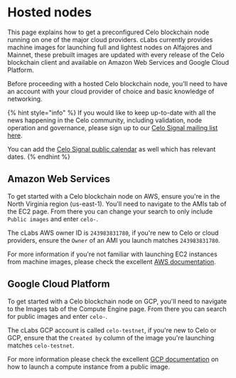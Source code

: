 # Hosted nodes

This page explains how to get a preconfigured Celo blockchain node running on one of the major cloud providers. cLabs currently provides machine images for launching full and lightest nodes on Alfajores and Mainnet, these prebuilt images are updated with every release of the Celo blockchain client and available on Amazon Web Services and Google Cloud Platform.

Before proceeding with a hosted Celo blockchain node, you'll need to have an account with your cloud provider of choice and basic knowledge of networking.

{% hint style="info" %}
If you would like to keep up-to-date with all the news happening in the Celo community, including validation, node operation and governance, please sign up to our [Celo Signal mailing list here](https://celo.activehosted.com/f/15).

You can add the [Celo Signal public calendar](https://calendar.google.com/calendar/u/0/embed?src=c_9su6ich1uhmetr4ob3sij6kaqs@group.calendar.google.com) as well which has relevant dates.
{% endhint %}

## Amazon Web Services

To get started with a Celo blockchain node on AWS, ensure you're in the North Virginia region (us-east-1). You'll need to navigate to the AMIs tab of the EC2 page. From there you can change your search to only include `Public images` and enter `celo-`.

The cLabs AWS owner ID is `243983831780`, if you're new to Celo or cloud providers, ensure the `Owner` of an AMI you launch matches `243983831780`.

For more information if you're not familiar with launching EC2 instances from machine images, please check the excellent [AWS documentation](https://docs.aws.amazon.com/AWSEC2/latest/UserGuide/AMIs.html).

## Google Cloud Platform

To get started with a Celo blockchain node on GCP, you'll need to navigate to the Images tab of the Compute Engine page. From there you can search for public images and enter `celo-`.

The cLabs GCP account is called `celo-testnet`, if you're new to Celo or GCP, ensure that the `Created by` column of the image you're launching matches `celo-testnet`.

For more information please check the excellent [GCP documentation](https://cloud.google.com/compute/docs/images) on how to launch a compute instance from a public image.
